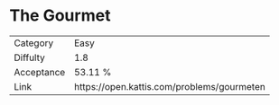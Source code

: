 # The Gourmet

<table>
    <tr>
        <td>Category</td>
        <td>Easy</td>
    </tr>
    <tr>
        <td>Diffulty</td>
        <td>1.8</td>
    </tr>
    <tr>
        <td>Acceptance</td>
        <td>53.11 %</td>
    </tr>
    <tr>
        <td>Link</td>
        <td>https://open.kattis.com/problems/gourmeten</td>
    </tr>
</table>